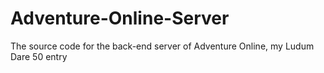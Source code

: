 # Adventure-Online-Server
The source code for the back-end server of Adventure Online, my Ludum Dare 50 entry
